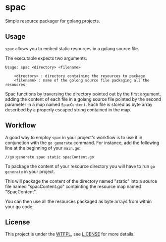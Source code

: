spac
====

Simple resource packager for golang projects.

Usage
-----

`spac` allows you to embed static resources in a golang source file.

The executable expects two arguments:

    Usage: spac <directory> <filename>

        <directory> : directory containing the resources to package
        <filename> : name of the golong source file packaging all the resoucres

Spac functions by traversing the directory pointed out by the first argument, 
adding the content of each file in a golang source file pointed by the second 
parameter in a map named `SpacContent`. Each file is stored as byte array 
described by a properly escaped string contained in the map.

Workflow
--------

A good way to employ `spac` in your project's workflow is to use it in 
conjunction with the `go generate` command. For instance, add the following 
line at the beginning of your `main.go`:

    //go:generate spac static spacContent.go

To package the content of your resource directory you will have to run 
`go generate` in your project. 

This will package the content of the directory named "static" into a source 
file named "spacContent.go" containting the resource map named "SpacContent".  

You can then use all the resources packaged as byte arrays from within your
go code.

License
-------

This project is under the [WTFPL](http://www.wtfpl.net/), see 
[LICENSE](https://github.com/Marneus68/spac/blob/master/LICENSE) for more 
details.
